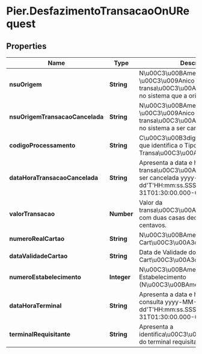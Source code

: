 # Pier.DesfazimentoTransacaoOnURequest

## Properties
Name | Type | Description | Notes
------------ | ------------- | ------------- | -------------
**nsuOrigem** | **String** | N\u00C3\u00BAmero Sequencial \u00C3\u009Anico que identifica a transa\u00C3\u00A7\u00C3\u00A3o no sistema que a originou. | 
**nsuOrigemTransacaoCancelada** | **String** | N\u00C3\u00BAmero Sequencial \u00C3\u009Anico que identifica a transa\u00C3\u00A7\u00C3\u00A3o no sistema a ser cancelada. | 
**codigoProcessamento** | **String** | C\u00C3\u00B3digo de Processamento que identifica o Tipo da Transa\u00C3\u00A7\u00C3\u00A3o. | 
**dataHoraTransacaoCancelada** | **String** | Apresenta a data e hora local da transa\u00C3\u00A7\u00C3\u00A3o a ser cancelada yyyy-MM-dd&#39;T&#39;HH:mm:ss.SSSZ. Ex: 2000-10-31T01:30:00.000-05:00 | 
**valorTransacao** | **Number** | Valor da transa\u00C3\u00A7\u00C3\u00A3o com duas casas decimais para os centavos. | 
**numeroRealCartao** | **String** | N\u00C3\u00BAmero Real do Cart\u00C3\u00A3o. | 
**dataValidadeCartao** | **String** | Data de Validade do Cart\u00C3\u00A3o. Ex: AAMM | 
**numeroEstabelecimento** | **Integer** | N\u00C3\u00BAmero do Estabelecimento (N\u00C3\u00BAmero+DV). | 
**dataHoraTerminal** | **String** | Apresenta a data e hora local da consulta yyyy-MM-dd&#39;T&#39;HH:mm:ss.SSSZ. Ex: 2000-10-31T01:30:00.000-05:00 | 
**terminalRequisitante** | **String** | Apresenta a identifica\u00C3\u00A7\u00C3\u00A3o do terminal requisitante | 


